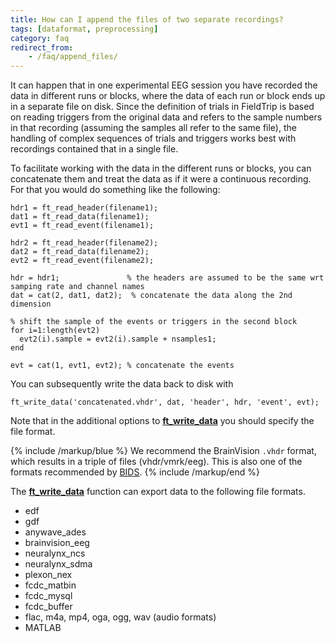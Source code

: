 ```yaml
---
title: How can I append the files of two separate recordings?
tags: [dataformat, preprocessing]
category: faq
redirect_from:
    - /faq/append_files/
---
```


It can happen that in one experimental EEG session you have recorded the data in different runs or blocks, where the data of each run or block ends up in a separate file on disk. Since the definition of trials in FieldTrip is based on reading triggers from the original data and refers to the sample numbers in that recording (assuming the samples all refer to the same file), the handling of complex sequences of trials and triggers works best with recordings contained that in a single file.

To facilitate working with the data in the different runs or blocks, you can concatenate them and treat the data as if it were a continuous recording. For that you would do something like the following:

    hdr1 = ft_read_header(filename1);
    dat1 = ft_read_data(filename1);
    evt1 = ft_read_event(filename1);

    hdr2 = ft_read_header(filename2);
    dat2 = ft_read_data(filename2);
    evt2 = ft_read_event(filename2);

    hdr = hdr1;               % the headers are assumed to be the same wrt samping rate and channel names
    dat = cat(2, dat1, dat2);  % concatenate the data along the 2nd dimension

    % shift the sample of the events or triggers in the second block
    for i=1:length(evt2)
      evt2(i).sample = evt2(i).sample + nsamples1;
    end

    evt = cat(1, evt1, evt2); % concatenate the events

You can subsequently write the data back to disk with

    ft_write_data('concatenated.vhdr', dat, 'header', hdr, 'event', evt);

Note that in the additional options to **[ft_write_data](/reference/fileio/ft_write_data)** you should specify the file format.

{% include /markup/blue %}
We recommend the BrainVision `.vhdr` format, which results in a triple of files (vhdr/vmrk/eeg). This is also one of the formats recommended by [BIDS](https://bids.neuroimaging.io).
{% include /markup/end %}

The **[ft_write_data](/reference/fileio/ft_write_data)** function can export data to the following file formats.

- edf
- gdf
- anywave_ades
- brainvision_eeg
- neuralynx_ncs
- neuralynx_sdma
- plexon_nex
- fcdc_matbin
- fcdc_mysql
- fcdc_buffer
- flac, m4a, mp4, oga, ogg, wav (audio formats)
- MATLAB
